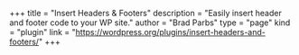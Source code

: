 +++
title = "Insert Headers & Footers"
description = "Easily insert header and footer code to your WP site."
author = "Brad Parbs"
type = "page"
kind = "plugin"
link = "https://wordpress.org/plugins/insert-headers-and-footers/"
+++
